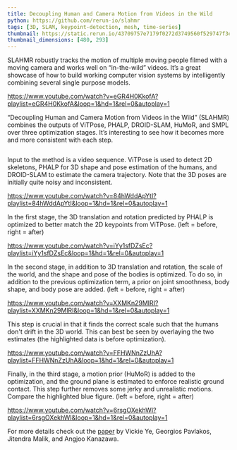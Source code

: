 ```yaml
---
title: Decoupling Human and Camera Motion from Videos in the Wild
python: https://github.com/rerun-io/slahmr
tags: [3D, SLAM, keypoint-detection, mesh, time-series]
thumbnail: https://static.rerun.io/43709757e7179f0272d3749560f529747f3e9149_slahmr_480w.png
thumbnail_dimensions: [480, 293]
---
```


SLAHMR robustly tracks the motion of multiple moving people filmed with a moving camera and works well on “in-the-wild” videos. It’s a great showcase of how to build working computer vision systems by intelligently combining several single purpose models.

https://www.youtube.com/watch?v=eGR4H0KkofA?playlist=eGR4H0KkofA&loop=1&hd=1&rel=0&autoplay=1

“Decoupling Human and Camera Motion from Videos in the Wild” (SLAHMR) combines the outputs of ViTPose, PHALP, DROID-SLAM, HuMoR, and SMPL over three optimization stages. It’s interesting to see how it becomes more and more consistent with each step.

<picture>
  <source media="(max-width: 480px)" srcset="https://static.rerun.io/164c4ff3d203ccfe414a9a1d88a4054a16d6f9a9_slahmr_overview_480w.png">
  <source media="(max-width: 768px)" srcset="https://static.rerun.io/96e558150be0814a1bafc6ee9be4d61a1c294975_slahmr_overview_768w.png">
  <source media="(max-width: 1024px)" srcset="https://static.rerun.io/091c297b9f17339145ddf783934751ce2e1119bf_slahmr_overview_1024w.png">
  <source media="(max-width: 1200px)" srcset="https://static.rerun.io/ef125c31b56021de74daa2932cb56f1e6a2ee8e8_slahmr_overview_1200w.png">
  <img src="https://static.rerun.io/e2a1716305c6e73107d5c54ae88fa5b2e9170acd_slahmr_overview_full.png" alt="">
</picture>

Input to the method is a video sequence. ViTPose is used to detect 2D skeletons, PHALP for 3D shape and pose estimation of the humans, and DROID-SLAM to estimate the camera trajectory. Note that the 3D poses are initially quite noisy and inconsistent.

https://www.youtube.com/watch?v=84hWddApYtI?playlist=84hWddApYtI&loop=1&hd=1&rel=0&autoplay=1

In the first stage, the 3D translation and rotation predicted by PHALP is optimized to better match the 2D keypoints from ViTPose. (left = before, right = after)

https://www.youtube.com/watch?v=iYy1sfDZsEc?playlist=iYy1sfDZsEc&loop=1&hd=1&rel=0&autoplay=1

In the second stage, in addition to 3D translation and rotation, the scale of the world, and the shape and pose of the bodies is optimized. To do so, in addition to the previous optimization term, a prior on joint smoothness, body shape, and body pose are added. (left = before, right = after)

https://www.youtube.com/watch?v=XXMKn29MlRI?playlist=XXMKn29MlRI&loop=1&hd=1&rel=0&autoplay=1

This step is crucial in that it finds the correct scale such that the humans don't drift in the 3D world. This can best be seen by overlaying the two estimates (the highlighted data is before optimization).

https://www.youtube.com/watch?v=FFHWNnZzUhA?playlist=FFHWNnZzUhA&loop=1&hd=1&rel=0&autoplay=1

Finally, in the third stage, a motion prior (HuMoR) is added to the optimization, and the ground plane is estimated to enforce realistic ground contact. This step further removes some jerky and unrealistic motions. Compare the highlighted blue figure. (left = before, right = after)

https://www.youtube.com/watch?v=6rsgOXekhWI?playlist=6rsgOXekhWI&loop=1&hd=1&rel=0&autoplay=1

For more details check out the [paper](https://arxiv.org/abs/2302.12827) by Vickie Ye, Georgios Pavlakos, Jitendra Malik, and Angjoo Kanazawa.
